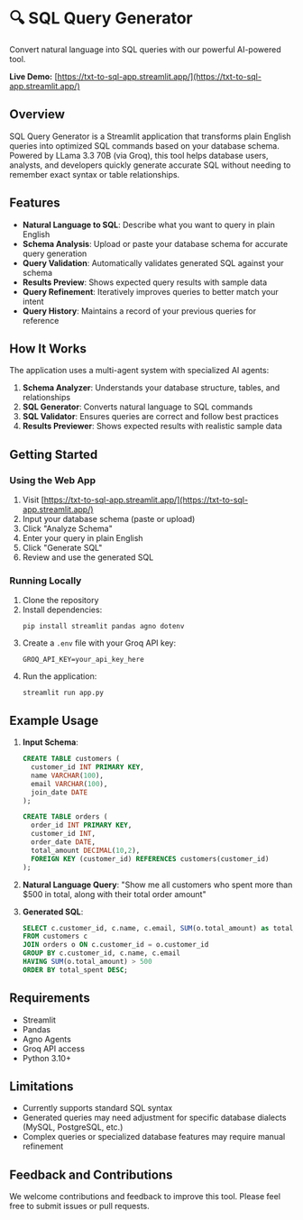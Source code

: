 # 🔍 SQL Query Generator

Convert natural language into SQL queries with our powerful AI-powered tool.

**Live Demo:** [https://txt-to-sql-app.streamlit.app/](https://txt-to-sql-app.streamlit.app/)

## Overview

SQL Query Generator is a Streamlit application that transforms plain English queries into optimized SQL commands based on your database schema. Powered by LLama 3.3 70B (via Groq), this tool helps database users, analysts, and developers quickly generate accurate SQL without needing to remember exact syntax or table relationships.

## Features

- **Natural Language to SQL**: Describe what you want to query in plain English
- **Schema Analysis**: Upload or paste your database schema for accurate query generation
- **Query Validation**: Automatically validates generated SQL against your schema
- **Results Preview**: Shows expected query results with sample data
- **Query Refinement**: Iteratively improves queries to better match your intent
- **Query History**: Maintains a record of your previous queries for reference

## How It Works

The application uses a multi-agent system with specialized AI agents:

1. **Schema Analyzer**: Understands your database structure, tables, and relationships
2. **SQL Generator**: Converts natural language to SQL commands
3. **SQL Validator**: Ensures queries are correct and follow best practices
4. **Results Previewer**: Shows expected results with realistic sample data

## Getting Started

### Using the Web App

1. Visit [https://txt-to-sql-app.streamlit.app/](https://txt-to-sql-app.streamlit.app/)
2. Input your database schema (paste or upload)
3. Click "Analyze Schema"
4. Enter your query in plain English
5. Click "Generate SQL"
6. Review and use the generated SQL

### Running Locally

1. Clone the repository
2. Install dependencies:
   ```
   pip install streamlit pandas agno dotenv
   ```
3. Create a `.env` file with your Groq API key:
   ```
   GROQ_API_KEY=your_api_key_here
   ```
4. Run the application:
   ```
   streamlit run app.py
   ```

## Example Usage

1. **Input Schema**:
   ```sql
   CREATE TABLE customers (
     customer_id INT PRIMARY KEY,
     name VARCHAR(100),
     email VARCHAR(100),
     join_date DATE
   );
   
   CREATE TABLE orders (
     order_id INT PRIMARY KEY,
     customer_id INT,
     order_date DATE,
     total_amount DECIMAL(10,2),
     FOREIGN KEY (customer_id) REFERENCES customers(customer_id)
   );
   ```

2. **Natural Language Query**:
   "Show me all customers who spent more than $500 in total, along with their total order amount"

3. **Generated SQL**:
   ```sql
   SELECT c.customer_id, c.name, c.email, SUM(o.total_amount) as total_spent
   FROM customers c
   JOIN orders o ON c.customer_id = o.customer_id
   GROUP BY c.customer_id, c.name, c.email
   HAVING SUM(o.total_amount) > 500
   ORDER BY total_spent DESC;
   ```

## Requirements

- Streamlit
- Pandas
- Agno Agents
- Groq API access
- Python 3.10+

## Limitations

- Currently supports standard SQL syntax
- Generated queries may need adjustment for specific database dialects (MySQL, PostgreSQL, etc.)
- Complex queries or specialized database features may require manual refinement

## Feedback and Contributions

We welcome contributions and feedback to improve this tool. Please feel free to submit issues or pull requests.
